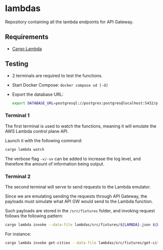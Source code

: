 # lambdas

Repository containing all the lambda endpoints for API Gateway.

## Requirements

- [Cargo Lambda]

## Testing

- 2 terminals are required to test the functions.
- Start Docker Compose: `docker compose ud [-d]`
- Export the database URL:

  ```bash
  export DATABASE_URL=postgresql://postgres:postgres@localhost:5432/postgres
  ```

### Terminal 1

The first terminal is used to watch the functions, meaning it will emulate the
AWS Lambda control plane API.

Launch it with the following command:

```bash
cargo lambda watch
```

The verbose flag `-v/-vv` can be added to increase the log level, and therefore
the amount of information being output.

### Terminal 2

The second terminal will serve to send requests to the Lambda emulator.

Since we are emulating sending the requests through API Gateway, the payloads
must simulate what API GW would send to the Lambda function.

Such payloads are stored in the `/src/fixtures` folder, and invoking request
follows the following pattern:

```bash
cargo lambda invoke --data-file lambdas/src/fixtures/${LAMBDA}.json ${LAMBDA}
```

For instance:

```bash
cargo lambda invoke get-cities --data-file lambdas/src/fixtures/get-cities.json
```

[cargo lambda]: https://www.cargo-lambda.info/

